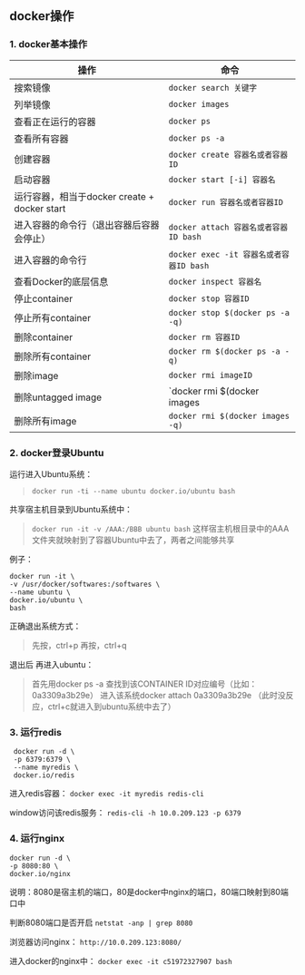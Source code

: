 ## docker操作
### 1. docker基本操作

操作 | 命令
----------|---------
搜索镜像 | `docker search 关键字`
列举镜像 | `docker images`
查看正在运行的容器 | `docker ps`
查看所有容器 | `docker ps -a`
创建容器 | `docker create 容器名或者容器ID`
启动容器 | `docker start [-i] 容器名`
运行容器，相当于docker create + docker start | `docker run 容器名或者容器ID`
进入容器的命令行（退出容器后容器会停止） | `docker attach 容器名或者容器ID bash`
进入容器的命令行 | `docker exec -it 容器名或者容器ID bash`
查看Docker的底层信息 | `docker inspect 容器名`
停止container | `docker stop 容器ID`
停止所有container | `docker stop $(docker ps -a -q)`
删除container | `docker rm 容器ID`
删除所有container | `docker rm $(docker ps -a -q)`
删除image | `docker rmi imageID`
删除untagged image | `docker rmi $(docker images | grep "^<none>" | awk "{print $3}")`
删除所有image | `docker rmi $(docker images -q)`


### 2. docker登录Ubuntu
运行进入Ubuntu系统：
> `docker run -ti --name ubuntu docker.io/ubuntu bash `

共享宿主机目录到Ubuntu系统中：
> `docker run -it -v /AAA:/BBB ubuntu bash`
这样宿主机根目录中的AAA文件夹就映射到了容器Ubuntu中去了，两者之间能够共享

例子：
```shell
docker run -it \
-v /usr/docker/softwares:/softwares \
--name ubuntu \
docker.io/ubuntu \
bash
```

正确退出系统方式：
> 先按，ctrl+p
> 再按，ctrl+q

退出后 再进入ubuntu：
> 首先用docker ps -a 查找到该CONTAINER ID对应编号（比如：0a3309a3b29e）
> 进入该系统docker attach 0a3309a3b29e （此时没反应，ctrl+c就进入到ubuntu系统中去了）

### 3. 运行redis
```shell
 docker run -d \
 -p 6379:6379 \
 --name myredis \
 docker.io/redis
 ```

 进入redis容器：
 `docker exec -it myredis redis-cli`

 window访问该redis服务：
 `redis-cli -h 10.0.209.123 -p 6379`


### 4. 运行nginx
 ```shell
 docker run -d \
 -p 8080:80 \
 docker.io/nginx
 ```
 说明：8080是宿主机的端口，80是docker中nginx的端口，80端口映射到80端口中

判断8080端口是否开启
 `netstat -anp | grep 8080`

浏览器访问nginx：
`http://10.0.209.123:8080/`

进入docker的nginx中：
`docker exec -it c51972327907 bash`

